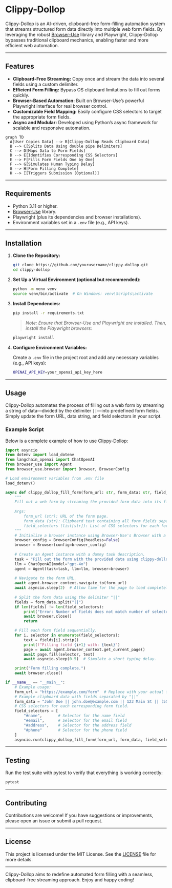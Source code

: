 # Clippy-Dollop

Clippy-Dollop is an AI-driven, clipboard-free form-filling automation system that streams structured form data directly into multiple web form fields. By leveraging the robust [Browser-Use](https://github.com/browser-use/browser-use) library and Playwright, Clippy-Dollop bypasses traditional clipboard mechanics, enabling faster and more efficient web automation.

---

## Features

- **Clipboard-Free Streaming:** Copy once and stream the data into several fields using a custom delimiter.
- **Efficient Form Filling:** Bypass OS clipboard limitations to fill out forms quickly.
- **Browser-Based Automation:** Built on Browser-Use’s powerful Playwright interface for real browser control.
- **Customizable Field Mapping:** Easily configure CSS selectors to target the appropriate form fields.
- **Async and Modular:** Developed using Python’s async framework for scalable and responsive automation.

```mermaid
graph TD
  A[User Copies Data] --> B[Clippy-Dollop Reads Clipboard Data]
  B --> C[Splits Data Using double pipe Delimiters]
  C --> D[Maps Data to Form Fields]
  D --> E[Identifies Corresponding CSS Selectors]
  E --> F[Fills Form Fields One by One]
  F --> G[Simulates Human Typing Delay]
  G --> H[Form Filling Complete]
  H --> I[Triggers Submission (Optional)]
```

---

## Requirements

- Python 3.11 or higher.
- [Browser-Use](https://github.com/browser-use/browser-use) library.
- Playwright (plus its dependencies and browser installations).
- Environment variables set in a `.env` file (e.g., API keys).

---

## Installation

1. **Clone the Repository:**

   ```bash
   git clone https://github.com/yourusername/clippy-dollop.git
   cd clippy-dollop
   ```

2. **Set Up a Virtual Environment (optional but recommended):**

   ```bash
   python -m venv venv
   source venv/bin/activate  # On Windows: venv\Scripts\activate
   ```

3. **Install Dependencies:**

   ```bash
   pip install -r requirements.txt
   ```

   > *Note: Ensure that Browser-Use and Playwright are installed. Then, install the Playwright browsers:*
   >
   ```bash
   playwright install
   ```

4. **Configure Environment Variables:**

   Create a `.env` file in the project root and add any necessary variables (e.g., API keys):

   ```bash
   OPENAI_API_KEY=your_openai_api_key_here
   ```

---

## Usage

Clippy-Dollop automates the process of filling out a web form by streaming a string of data—divided by the delimiter `||`—into predefined form fields. Simply update the form URL, data string, and field selectors in your script.

### Example Script

Below is a complete example of how to use Clippy-Dollop:

```python
import asyncio
from dotenv import load_dotenv
from langchain_openai import ChatOpenAI
from browser_use import Agent
from browser_use.browser import Browser, BrowserConfig

# Load environment variables from .env file
load_dotenv()

async def clippy_dollop_fill_form(form_url: str, form_data: str, field_selectors: list[str]) -> None:
    """
    Fill out a web form by streaming the provided form data into its fields.
    
    Args:
        form_url (str): URL of the form page.
        form_data (str): Clipboard text containing all form fields separated by the delimiter "||".
        field_selectors (list[str]): List of CSS selectors for each form field (in order).
    """
    # Initialize a browser instance using Browser-Use's Browser with a custom configuration.
    browser_config = BrowserConfig(headless=False)
    browser = Browser(config=browser_config)
    
    # Create an Agent instance with a dummy task description.
    task = "Fill out the form with the provided data using clippy-dollop method."
    llm = ChatOpenAI(model="gpt-4o")
    agent = Agent(task=task, llm=llm, browser=browser)
    
    # Navigate to the form URL.
    await agent.browser_context.navigate_to(form_url)
    await asyncio.sleep(2)  # Allow time for the page to load completely.
    
    # Split the form data using the delimiter "||"
    fields = form_data.split("||")
    if len(fields) != len(field_selectors):
        print("Error: Number of fields does not match number of selectors.")
        await browser.close()
        return

    # Fill each form field sequentially.
    for i, selector in enumerate(field_selectors):
        text = fields[i].strip()
        print(f"Filling field {i+1} with: {text}")
        page = await agent.browser_context.get_current_page()
        await page.fill(selector, text)
        await asyncio.sleep(0.5)  # Simulate a short typing delay.

    print("Form filling complete.")
    await browser.close()

if __name__ == "__main__":
    # Example usage:
    form_url = "https://example.com/form"  # Replace with your actual form URL
    # Example clipboard data with fields separated by "||"
    form_data = "John Doe || john.doe@example.com || 123 Main St || (555) 123-4567"
    # CSS selectors for each corresponding form field.
    field_selectors = [
        "#name",       # Selector for the name field
        "#email",      # Selector for the email field
        "#address",    # Selector for the address field
        "#phone"       # Selector for the phone field
    ]
    asyncio.run(clippy_dollop_fill_form(form_url, form_data, field_selectors))
```

---

## Testing

Run the test suite with pytest to verify that everything is working correctly:

```bash
pytest
```

---

## Contributing

Contributions are welcome! If you have suggestions or improvements, please open an issue or submit a pull request.

---

## License

This project is licensed under the MIT License. See the [LICENSE](LICENSE) file for more details.

---

Clippy-Dollop aims to redefine automated form filling with a seamless, clipboard-free streaming approach. Enjoy and happy coding!
